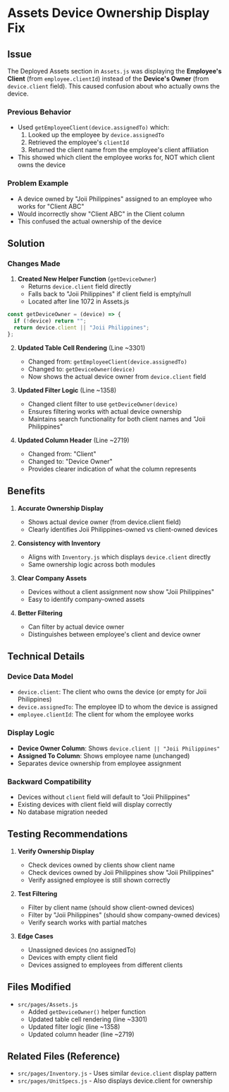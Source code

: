 # Assets Device Ownership Display Fix

## Issue

The Deployed Assets section in `Assets.js` was displaying the **Employee's Client** (from `employee.clientId`) instead of the **Device's Owner** (from `device.client` field). This caused confusion about who actually owns the device.

### Previous Behavior

- Used `getEmployeeClient(device.assignedTo)` which:
  1. Looked up the employee by `device.assignedTo`
  2. Retrieved the employee's `clientId`
  3. Returned the client name from the employee's client affiliation
- This showed which client the employee works for, NOT which client owns the device

### Problem Example

- A device owned by "Joii Philippines" assigned to an employee who works for "Client ABC"
- Would incorrectly show "Client ABC" in the Client column
- This confused the actual ownership of the device

## Solution

### Changes Made

1. **Created New Helper Function** (`getDeviceOwner`)
   - Returns `device.client` field directly
   - Falls back to "Joii Philippines" if client field is empty/null
   - Located after line 1072 in Assets.js

```javascript
const getDeviceOwner = (device) => {
  if (!device) return "";
  return device.client || "Joii Philippines";
};
```

2. **Updated Table Cell Rendering** (Line ~3301)

   - Changed from: `getEmployeeClient(device.assignedTo)`
   - Changed to: `getDeviceOwner(device)`
   - Now shows the actual device owner from `device.client` field

3. **Updated Filter Logic** (Line ~1358)

   - Changed client filter to use `getDeviceOwner(device)`
   - Ensures filtering works with actual device ownership
   - Maintains search functionality for both client names and "Joii Philippines"

4. **Updated Column Header** (Line ~2719)
   - Changed from: "Client"
   - Changed to: "Device Owner"
   - Provides clearer indication of what the column represents

## Benefits

1. **Accurate Ownership Display**

   - Shows actual device owner (from device.client field)
   - Clearly identifies Joii Philippines-owned vs client-owned devices

2. **Consistency with Inventory**

   - Aligns with `Inventory.js` which displays `device.client` directly
   - Same ownership logic across both modules

3. **Clear Company Assets**

   - Devices without a client assignment now show "Joii Philippines"
   - Easy to identify company-owned assets

4. **Better Filtering**
   - Can filter by actual device owner
   - Distinguishes between employee's client and device owner

## Technical Details

### Device Data Model

- `device.client`: The client who owns the device (or empty for Joii Philippines)
- `device.assignedTo`: The employee ID to whom the device is assigned
- `employee.clientId`: The client for whom the employee works

### Display Logic

- **Device Owner Column**: Shows `device.client || "Joii Philippines"`
- **Assigned To Column**: Shows employee name (unchanged)
- Separates device ownership from employee assignment

### Backward Compatibility

- Devices without `client` field will default to "Joii Philippines"
- Existing devices with client field will display correctly
- No database migration needed

## Testing Recommendations

1. **Verify Ownership Display**

   - Check devices owned by clients show client name
   - Check devices owned by Joii Philippines show "Joii Philippines"
   - Verify assigned employee is still shown correctly

2. **Test Filtering**

   - Filter by client name (should show client-owned devices)
   - Filter by "Joii Philippines" (should show company-owned devices)
   - Verify search works with partial matches

3. **Edge Cases**
   - Unassigned devices (no assignedTo)
   - Devices with empty client field
   - Devices assigned to employees from different clients

## Files Modified

- `src/pages/Assets.js`
  - Added `getDeviceOwner()` helper function
  - Updated table cell rendering (line ~3301)
  - Updated filter logic (line ~1358)
  - Updated column header (line ~2719)

## Related Files (Reference)

- `src/pages/Inventory.js` - Uses similar `device.client` display pattern
- `src/pages/UnitSpecs.js` - Also displays device.client for ownership
